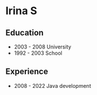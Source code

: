 # Irina S

## Education
  * 2003 - 2008 University
  * 1992 - 2003 School 
## Experience
  * 2008 - 2022 Java development
